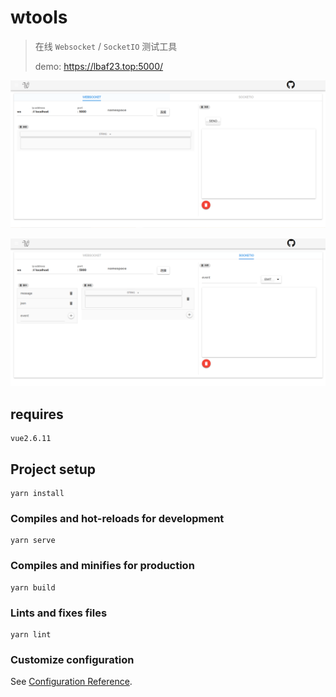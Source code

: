 # wtools

>在线 `Websocket` / `SocketIO` 测试工具
> 
> 
> demo: https://lbaf23.top:5000/

![](./images/websocket1.PNG)

![](./images/socketio1.PNG)

## requires
```aidl
vue2.6.11
```

## Project setup
```
yarn install
```

### Compiles and hot-reloads for development
```
yarn serve
```

### Compiles and minifies for production
```
yarn build
```

### Lints and fixes files
```
yarn lint
```

### Customize configuration
See [Configuration Reference](https://cli.vuejs.org/config/).
